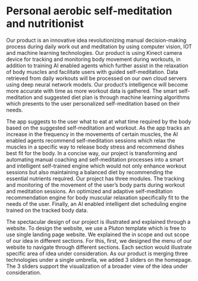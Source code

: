 # Personal aerobic self-meditation and nutritionist

Our product is an innovative idea revolutionizing manual decision-making process during daily work out and meditation by using computer vision, IOT and machine learning technologies. Our product is using Kinect camera device for tracking and monitoring body movement during workouts, in addition to training AI enabled agents which further assist in the relaxation of body muscles and facilitate users with guided self-meditation. Data retrieved from daily workouts will be processed on our own cloud servers using deep neural network models. Our product’s intelligence will become more accurate with time as more workout data is gathered. The smart self-meditation and suggested diet plan is through machine learning algorithms which presents to the user personalized self-meditation based on their needs. 

The app suggests to the user what to eat at what time required by the body based on the suggested self-meditation and workout. As the app tracks an increase in the frequency in the movements of certain muscles, the AI enabled agents recommend self-meditation sessions which relax the muscles in a specific way to release body stress and recommend dishes best fit for the body. In a concise way, our project is transforming and automating manual coaching and self-meditation processes into a smart and intelligent self-trained engine which would not only enhance workout sessions but also maintaining a balanced diet by recommending the essential nutrients required. Our project has three modules. The tracking and monitoring of the movement of the user’s body parts during workout and meditation sessions. An optimized and adaptive self-meditation recommendation engine for body muscular relaxation specifically fit to the needs of the user. Finally, an AI enabled intelligent diet scheduling engine trained on the tracked body data. 

The spectacular design of our project is illustrated and explained through a website. To design the website, we use a Pluton template which is free to use single landing page website. We explained the in scope and out scope of our idea in different sections. For this, first, we designed the menu of our website to navigate through different sections. Each section would illustrate specific area of idea under consideration. As our product is merging three technologies under a single umbrella, we added 3 sliders on the homepage. The 3 sliders support the visualization of a broader view of the idea under consideration.
